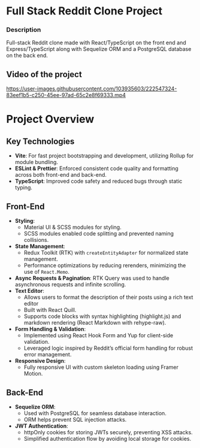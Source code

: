 # Full Stack Reddit Clone Project

### Description

Full-stack Reddit clone made with React/TypeScript on the front end and Express/TypeScript along with Sequelize ORM and a PostgreSQL database on the back end.

## Video of the project
https://user-images.githubusercontent.com/103935603/222547324-83eef1b5-c250-45ee-97ad-65c2e8f69333.mp4

# Project Overview

## Key Technologies

- **Vite**: For fast project bootstrapping and development, utilizing Rollup for module bundling.
- **ESLint & Prettier**: Enforced consistent code quality and formatting across both front-end and back-end.
- **TypeScript**: Improved code safety and reduced bugs through static typing.

## Front-End

- **Styling**: 
  - Material UI & SCSS modules for styling.
  - SCSS modules enabled code splitting and prevented naming collisions.
- **State Management**: 
  - Redux Toolkit (RTK) with `createEntityAdapter` for normalized state management.
  - Performance optimizations by reducing rerenders, minimizing the use of `React.Memo`.
- **Async Requests & Pagination**: RTK Query was used to handle asynchronous requests and infinite scrolling.
- **Text Editor**:
  - Allows users to format the description of their posts using a rich text editor
  - Built with React Quill.
  - Supports code blocks with syntax highlighting (highlight.js) and markdown rendering (React Markdown with rehype-raw).
- **Form Handling & Validation**: 
  - Implemented using React Hook Form and Yup for client-side validation.
  - Leveraged logic inspired by Reddit’s official form handling for robust error management.
- **Responsive Design**: 
  - Fully responsive UI with custom skeleton loading using Framer Motion.

## Back-End

- **Sequelize ORM**: 
  - Used with PostgreSQL for seamless database interaction.
  - ORM helps prevent SQL injection attacks.
- **JWT Authentication**: 
  - httpOnly cookies for storing JWTs securely, preventing XSS attacks.
  - Simplified authentication flow by avoiding local storage for cookies.
